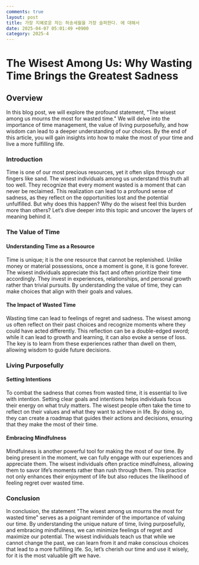 ```yaml
---
comments: true
layout: post
title: 가장 지혜로운 자는 허송세월을 가장 슬퍼한다. 에 대해서
date: 2025-04-07 05:01:49 +0900
category: 2025-4
---
```


# The Wisest Among Us: Why Wasting Time Brings the Greatest Sadness

## Overview
In this blog post, we will explore the profound statement, "The wisest among us mourns the most for wasted time." We will delve into the importance of time management, the value of living purposefully, and how wisdom can lead to a deeper understanding of our choices. By the end of this article, you will gain insights into how to make the most of your time and live a more fulfilling life.

### Introduction
Time is one of our most precious resources, yet it often slips through our fingers like sand. The wisest individuals among us understand this truth all too well. They recognize that every moment wasted is a moment that can never be reclaimed. This realization can lead to a profound sense of sadness, as they reflect on the opportunities lost and the potential unfulfilled. But why does this happen? Why do the wisest feel this burden more than others? Let’s dive deeper into this topic and uncover the layers of meaning behind it.

### The Value of Time
#### Understanding Time as a Resource
Time is unique; it is the one resource that cannot be replenished. Unlike money or material possessions, once a moment is gone, it is gone forever. The wisest individuals appreciate this fact and often prioritize their time accordingly. They invest in experiences, relationships, and personal growth rather than trivial pursuits. By understanding the value of time, they can make choices that align with their goals and values.

#### The Impact of Wasted Time
Wasting time can lead to feelings of regret and sadness. The wisest among us often reflect on their past choices and recognize moments where they could have acted differently. This reflection can be a double-edged sword; while it can lead to growth and learning, it can also evoke a sense of loss. The key is to learn from these experiences rather than dwell on them, allowing wisdom to guide future decisions.

### Living Purposefully
#### Setting Intentions
To combat the sadness that comes from wasted time, it is essential to live with intention. Setting clear goals and intentions helps individuals focus their energy on what truly matters. The wisest people often take the time to reflect on their values and what they want to achieve in life. By doing so, they can create a roadmap that guides their actions and decisions, ensuring that they make the most of their time.

#### Embracing Mindfulness
Mindfulness is another powerful tool for making the most of our time. By being present in the moment, we can fully engage with our experiences and appreciate them. The wisest individuals often practice mindfulness, allowing them to savor life’s moments rather than rush through them. This practice not only enhances their enjoyment of life but also reduces the likelihood of feeling regret over wasted time.

### Conclusion
In conclusion, the statement "The wisest among us mourns the most for wasted time" serves as a poignant reminder of the importance of valuing our time. By understanding the unique nature of time, living purposefully, and embracing mindfulness, we can minimize feelings of regret and maximize our potential. The wisest individuals teach us that while we cannot change the past, we can learn from it and make conscious choices that lead to a more fulfilling life. So, let’s cherish our time and use it wisely, for it is the most valuable gift we have.